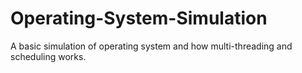 # Operating-System-Simulation
A basic simulation of operating system and how multi-threading and scheduling works.

